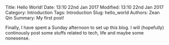 Title: Hello World!
Date: 13:10 22nd Jan 2017
Modified: 13:10 22nd Jan 2017
Category: Introduction
Tags: Introduction
Slug: hello_world
Authors: Zean Qin
Summary: My first post!

Finally, I have spent a Sunday afternoon to set up this blog. I will (hopefully) continously post some stuffs related to tech, life and maybe some nonesense. 


